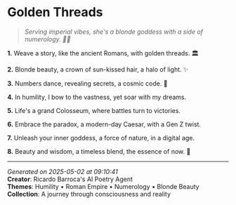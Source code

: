 # Golden Threads

> *Serving imperial vibes, she's a blonde goddess with a side of numerology. 👑💫*

**1.** Weave a story, like the ancient Romans, with golden threads. 🏛️


**2.** Blonde beauty, a crown of sun-kissed hair, a halo of light. ✨


**3.** Numbers dance, revealing secrets, a cosmic code. 🔢


**4.** In humility, I bow to the vastness, yet soar with my dreams.


**5.** Life's a grand Colosseum, where battles turn to victories.


**6.** Embrace the paradox, a modern-day Caesar, with a Gen Z twist.


**7.** Unleash your inner goddess, a force of nature, in a digital age.


**8.** Beauty and wisdom, a timeless blend, the essence of now. 💫



---

*Generated on 2025-05-02 at 09:10:41*  
**Creator**: Ricardo Barroca's AI Poetry Agent  
**Themes**: Humility • Roman Empire • Numerology • Blonde Beauty  
**Collection**: A journey through consciousness and reality